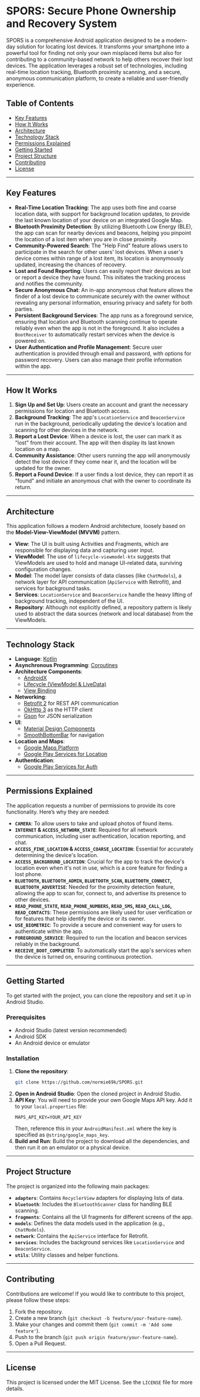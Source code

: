 # SPORS: Secure Phone Ownership and Recovery System

SPORS is a comprehensive Android application designed to be a modern-day solution for locating lost devices. It transforms your smartphone into a powerful tool for finding not only your own misplaced items but also for contributing to a community-based network to help others recover their lost devices. The application leverages a robust set of technologies, including real-time location tracking, Bluetooth proximity scanning, and a secure, anonymous communication platform, to create a reliable and user-friendly experience.

## Table of Contents

  - [Key Features](#key-features)
  - [How It Works](#how-it-works)
  - [Architecture](#architecture)
  - [Technology Stack](#technology-stack)
  - [Permissions Explained](#permissions-explained)
  - [Getting Started](#getting-started)
  - [Project Structure](#project-structure)
  - [Contributing](#contributing)
  - [License](#license)

-----

## Key Features

  - **Real-Time Location Tracking**: The app uses both fine and coarse location data, with support for background location updates, to provide the last known location of your device on an integrated Google Map.
  - **Bluetooth Proximity Detection**: By utilizing Bluetooth Low Energy (BLE), the app can scan for nearby devices and beacons, helping you pinpoint the location of a lost item when you are in close proximity.
  - **Community-Powered Search**: The "Help Find" feature allows users to participate in the search for other users' lost devices. When a user's device comes within range of a lost item, its location is anonymously updated, increasing the chances of recovery.
  - **Lost and Found Reporting**: Users can easily report their devices as lost or report a device they have found. This initiates the tracking process and notifies the community.
  - **Secure Anonymous Chat**: An in-app anonymous chat feature allows the finder of a lost device to communicate securely with the owner without revealing any personal information, ensuring privacy and safety for both parties.
  - **Persistent Background Services**: The app runs as a foreground service, ensuring that location and Bluetooth scanning continue to operate reliably even when the app is not in the foreground. It also includes a `BootReceiver` to automatically restart services when the device is powered on.
  - **User Authentication and Profile Management**: Secure user authentication is provided through email and password, with options for password recovery. Users can also manage their profile information within the app.

-----

## How It Works

1.  **Sign Up and Set Up**: Users create an account and grant the necessary permissions for location and Bluetooth access.
2.  **Background Tracking**: The app's `LocationService` and `BeaconService` run in the background, periodically updating the device's location and scanning for other devices in the network.
3.  **Report a Lost Device**: When a device is lost, the user can mark it as "lost" from their account. The app will then display its last known location on a map.
4.  **Community Assistance**: Other users running the app will anonymously detect the lost device if they come near it, and the location will be updated for the owner.
5.  **Report a Found Device**: If a user finds a lost device, they can report it as "found" and initiate an anonymous chat with the owner to coordinate its return.

-----

## Architecture

This application follows a modern Android architecture, loosely based on the **Model-View-ViewModel (MVVM)** pattern.

  - **View**: The UI is built using Activities and Fragments, which are responsible for displaying data and capturing user input.
  - **ViewModel**: The use of `lifecycle-viewmodel-ktx` suggests that ViewModels are used to hold and manage UI-related data, surviving configuration changes.
  - **Model**: The model layer consists of data classes (like `ChatModels`), a network layer for API communication (`ApiService` with Retrofit), and services for background tasks.
  - **Services**: `LocationService` and `BeaconService` handle the heavy lifting of background tracking, independent of the UI.
  - **Repository**: Although not explicitly defined, a repository pattern is likely used to abstract the data sources (network and local database) from the ViewModels.

-----

## Technology Stack

  - **Language**: [Kotlin](https://kotlinlang.org/)
  - **Asynchronous Programming**: [Coroutines](https://kotlinlang.org/docs/coroutines-overview.html)
  - **Architecture Components**:
      - [AndroidX](https://developer.android.com/jetpack/androidx)
      - [Lifecycle (ViewModel & LiveData)](https://developer.android.com/topic/libraries/architecture/lifecycle)
      - [View Binding](https://developer.android.com/topic/libraries/view-binding)
  - **Networking**:
      - [Retrofit 2](https://square.github.io/retrofit/) for REST API communication
      - [OkHttp 3](https://square.github.io/okhttp/) as the HTTP client
      - [Gson](https://github.com/google/gson) for JSON serialization
  - **UI**:
      - [Material Design Components](https://material.io/develop/android)
      - [SmoothBottomBar](https://github.com/ibrahimsn98/SmoothBottomBar) for navigation
  - **Location and Maps**:
      - [Google Maps Platform](https://developers.google.com/maps/documentation/android-sdk/start)
      - [Google Play Services for Location](https://developers.google.com/android/reference/com/google/android/gms/location/package-summary)
  - **Authentication**:
      - [Google Play Services for Auth](https://developers.google.com/android/reference/com/google/android/gms/auth/api/package-summary)

-----

## Permissions Explained

The application requests a number of permissions to provide its core functionality. Here’s why they are needed:

  - **`CAMERA`**: To allow users to take and upload photos of found items.
  - **`INTERNET` & `ACCESS_NETWORK_STATE`**: Required for all network communication, including user authentication, location reporting, and chat.
  - **`ACCESS_FINE_LOCATION` & `ACCESS_COARSE_LOCATION`**: Essential for accurately determining the device's location.
  - **`ACCESS_BACKGROUND_LOCATION`**: Crucial for the app to track the device's location even when it's not in use, which is a core feature for finding a lost phone.
  - **`BLUETOOTH`, `BLUETOOTH_ADMIN`, `BLUETOOTH_SCAN`, `BLUETOOTH_CONNECT`, `BLUETOOTH_ADVERTISE`**: Needed for the proximity detection feature, allowing the app to scan for, connect to, and advertise its presence to other devices.
  - **`READ_PHONE_STATE`, `READ_PHONE_NUMBERS`, `READ_SMS`, `READ_CALL_LOG`, `READ_CONTACTS`**: These permissions are likely used for user verification or for features that help identify the device or its owner.
  - **`USE_BIOMETRIC`**: To provide a secure and convenient way for users to authenticate within the app.
  - **`FOREGROUND_SERVICE`**: Required to run the location and beacon services reliably in the background.
  - **`RECEIVE_BOOT_COMPLETED`**: To automatically start the app's services when the device is turned on, ensuring continuous protection.

-----

## Getting Started

To get started with the project, you can clone the repository and set it up in Android Studio.

### Prerequisites

  - Android Studio (latest version recommended)
  - Android SDK
  - An Android device or emulator

### Installation

1.  **Clone the repository**:
    ```sh
    git clone https://github.com/normie69k/SPORS.git
    ```
2.  **Open in Android Studio**: Open the cloned project in Android Studio.
3.  **API Key**: You will need to provide your own Google Maps API key. Add it to your `local.properties` file:
    ```
    MAPS_API_KEY=YOUR_API_KEY
    ```
    Then, reference this in your `AndroidManifest.xml` where the key is specified as `@string/google_maps_key`.
4.  **Build and Run**: Build the project to download all the dependencies, and then run it on an emulator or a physical device.

-----

## Project Structure

The project is organized into the following main packages:

  - **`adapters`**: Contains `RecyclerView` adapters for displaying lists of data.
  - **`bluetooth`**: Includes the `BluetoothScanner` class for handling BLE scanning.
  - **`fragments`**: Contains all the UI fragments for different screens of the app.
  - **`models`**: Defines the data models used in the application (e.g., `ChatModels`).
  - **`network`**: Contains the `ApiService` interface for Retrofit.
  - **`services`**: Includes the background services like `LocationService` and `BeaconService`.
  - **`utils`**: Utility classes and helper functions.

-----

## Contributing

Contributions are welcome\! If you would like to contribute to this project, please follow these steps:

1.  Fork the repository.
2.  Create a new branch (`git checkout -b feature/your-feature-name`).
3.  Make your changes and commit them (`git commit -m 'Add some feature'`).
4.  Push to the branch (`git push origin feature/your-feature-name`).
5.  Open a Pull Request.

-----

## License

This project is licensed under the MIT License. See the `LICENSE` file for more details.
